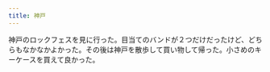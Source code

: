 ```yaml
---
title: 神戸
---
```


神戸のロックフェスを見に行った。目当てのバンドが２つだけだったけど、どちらもなかなかよかった。その後は神戸を散歩して買い物して帰った。小さめのキーケースを買えて良かった。